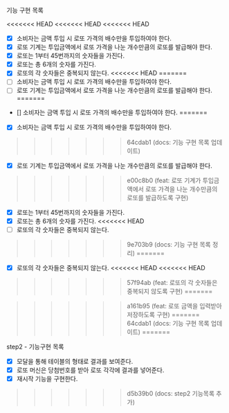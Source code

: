 기능 구현 목록

<<<<<<< HEAD
<<<<<<< HEAD
<<<<<<< HEAD
- [x] 소비자는 금액 투입 시 로또 가격의 배수만을 투입하여야 한다.
- [x] 로또 기계는 투입금액에서 로또 가격을 나눈 개수만큼의 로또를 발급해야 한다.
- [x] 로또는 1부터 45번까지의 숫자들을 가진다.
- [x] 로또는 총 6개의 숫자를 가진다.
- [x] 로또의 각 숫자들은 중복되지 않는다.
<<<<<<< HEAD
=======
- [ ] 소비자는 금액 투입 시 로또 가격의 배수만을 투입하여야 한다.
- [ ] 로또 기계는 투입금액에서 로또 가격을 나눈 개수만큼의 로또를 발급해야 한다.
=======
- [] 소비자는 금액 투입 시 로또 가격의 배수만을 투입하여야 한다.
=======
- [x] 소비자는 금액 투입 시 로또 가격의 배수만을 투입하여야 한다.
>>>>>>> 64cdab1 (docs: 기능 구현 목록 업데이트)
- [x] 로또 기계는 투입금액에서 로또 가격을 나눈 개수만큼의 로또를 발급해야 한다.
>>>>>>> e00c8b0 (feat: 로또 기계가 투입금액에서 로또 가격을 나눈 개수만큼의 로또를 발급하도록 구현)
- [x] 로또는 1부터 45번까지의 숫자들을 가진다.
- [x] 로또는 총 6개의 숫자를 가진다.
<<<<<<< HEAD
- [ ] 로또의 각 숫자들은 중복되지 않는다.
>>>>>>> 9e703b9 (docs: 기능 구현 목록 정리)
=======
- [x] 로또의 각 숫자들은 중복되지 않는다.
<<<<<<< HEAD
<<<<<<< HEAD
>>>>>>> 57f94ab (feat: 로또의 각 숫자들은 중복되지 않도록 구현)
=======

>>>>>>> a161b95 (feat: 로또 금액을 입력받아 저장하도록 구현)
=======
>>>>>>> 64cdab1 (docs: 기능 구현 목록 업데이트)
=======

step2 - 기능구현 목록

- [x] 모달을 통해 테이블의 형태로 결과를 보여준다.
- [x] 로또 머신은 당첨번호를 받아 로또 각각에 결과를 넣어준다.
- [x] 재시작 기능을 구현한다.
>>>>>>> d5b39b0 (docs: step2 기능목록 추가)
